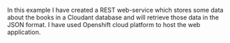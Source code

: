 In this example I have created a REST web-service which stores some data about the books in a Cloudant database and will retrieve those data in the JSON format. I have used Openshift cloud platform to host the web application. 
